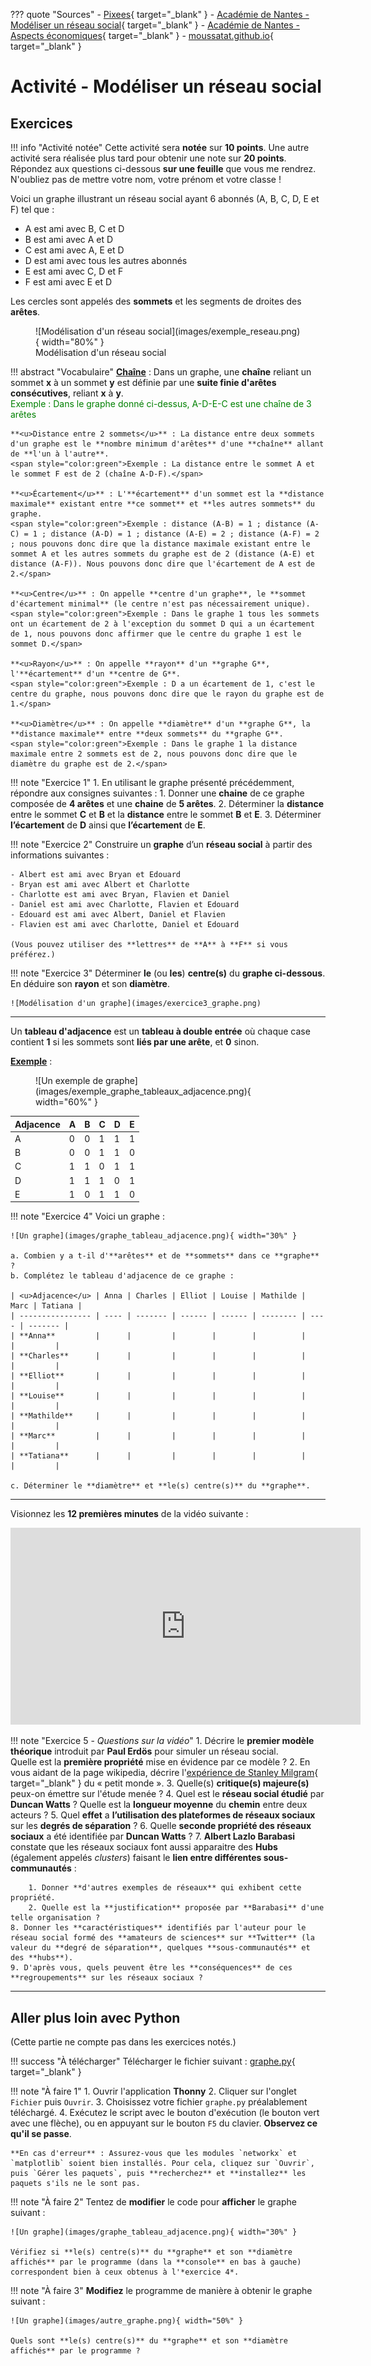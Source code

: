 ??? quote "Sources"
    - [Pixees](https://pixees.fr/informatiquelycee/n_site/snt_rs_graphe.html){ target="_blank" }
    - [Académie de Nantes - Modéliser un réseau social](https://www.pedagogie.ac-nantes.fr/enseignements-informatiques/enseignement/snt/modeliser-un-reseau-social-simple-1286909.kjsp?RH=1552662845945){ target="_blank" }
    - [Académie de Nantes - Aspects économiques](https://www.pedagogie.ac-nantes.fr/enseignements-informatiques/enseignement/snt/reseaux-sociaux-aspects-economiques-et-controverses-1294359.kjsp){ target="_blank" }
    - [moussatat.github.io](https://moussatat.github.io/snt/reseauxsociauxB){ target="_blank" }

# Activité - Modéliser un réseau social

## Exercices

!!! info "Activité notée"
    Cette activité sera **notée** sur **10 points**. Une autre activité sera réalisée plus tard pour obtenir une note sur **20 points**. Répondez aux questions ci-dessous **sur une feuille** que vous me rendrez. N'oubliez pas de mettre votre nom, votre prénom et votre classe !

Voici un graphe illustrant un réseau social ayant 6 abonnés (A, B, C, D, E et F) tel que :

- A est ami avec B, C et D
- B est ami avec A et D
- C est ami avec A, E et D
- D est ami avec tous les autres abonnés
- E est ami avec C, D et F
- F est ami avec E et D

Les cercles sont appelés des **sommets** et les segments de droites des **arêtes**.

<figure markdown>
  ![Modélisation d'un réseau social](images/exemple_reseau.png){ width="80%" }
  <figcaption>Modélisation d'un réseau social</figcaption>
</figure>

!!! abstract "Vocabulaire"
    **<u>Chaîne</u>** : Dans un graphe, une **chaîne** reliant un sommet **x** à un sommet **y** est définie par une **suite finie d'arêtes consécutives**, reliant **x** à **y**.  
    <span style="color:green">Exemple : Dans le graphe donné ci-dessus, A-D-E-C est une chaîne de 3 arêtes</span>

    **<u>Distance entre 2 sommets</u>** : La distance entre deux sommets d'un graphe est le **nombre minimum d'arêtes** d'une **chaîne** allant de **l'un à l'autre**.  
    <span style="color:green">Exemple : La distance entre le sommet A et le sommet F est de 2 (chaîne A-D-F).</span>

    **<u>Écartement</u>** : L'**écartement** d'un sommet est la **distance maximale** existant entre **ce sommet** et **les autres sommets** du graphe.  
    <span style="color:green">Exemple : distance (A-B) = 1 ; distance (A-C) = 1 ; distance (A-D) = 1 ; distance (A-E) = 2 ; distance (A-F) = 2 ; nous pouvons donc dire que la distance maximale existant entre le sommet A et les autres sommets du graphe est de 2 (distance (A-E) et distance (A-F)). Nous pouvons donc dire que l'écartement de A est de 2.</span>

    **<u>Centre</u>** : On appelle **centre d'un graphe**, le **sommet d'écartement minimal** (le centre n'est pas nécessairement unique).  
    <span style="color:green">Exemple : Dans le graphe 1 tous les sommets ont un écartement de 2 à l'exception du sommet D qui a un écartement de 1, nous pouvons donc affirmer que le centre du graphe 1 est le sommet D.</span>

    **<u>Rayon</u>** : On appelle **rayon** d'un **graphe G**, l'**écartement** d'un **centre de G**.  
    <span style="color:green">Exemple : D a un écartement de 1, c'est le centre du graphe, nous pouvons donc dire que le rayon du graphe est de 1.</span>

    **<u>Diamètre</u>** : On appelle **diamètre** d'un **graphe G**, la **distance maximale** entre **deux sommets** du **graphe G**.  
    <span style="color:green">Exemple : Dans le graphe 1 la distance maximale entre 2 sommets est de 2, nous pouvons donc dire que le diamètre du graphe est de 2.</span>

!!! note "Exercice 1"
    1. En utilisant le graphe présenté précédemment, répondre aux consignes suivantes :
          1. Donner une **chaine** de ce graphe composée de **4 arêtes** et une **chaine** de **5 arêtes**.
          2. Déterminer la **distance** entre le sommet **C** et **B** et la **distance** entre le sommet **B** et **E**.
          3. Déterminer **l’écartement** de **D** ainsi que **l’écartement** de **E**.

!!! note "Exercice 2"
    Construire un **graphe** d’un **réseau social** à partir des informations suivantes :
    
    - Albert est ami avec Bryan et Edouard
    - Bryan est ami avec Albert et Charlotte
    - Charlotte est ami avec Bryan, Flavien et Daniel
    - Daniel est ami avec Charlotte, Flavien et Edouard
    - Edouard est ami avec Albert, Daniel et Flavien
    - Flavien est ami avec Charlotte, Daniel et Edouard

    (Vous pouvez utiliser des **lettres** de **A** à **F** si vous préférez.)

!!! note "Exercice 3"
    Déterminer **le** (ou **les**) **centre(s)** du **graphe ci-dessous**.  
    En déduire son **rayon** et son **diamètre**.

    ![Modélisation d'un graphe](images/exercice3_graphe.png)

---

Un **tableau d'adjacence** est un **tableau à double entrée** où chaque case contient **1** si les sommets sont **liés par une arête**, et **0** sinon.

<u>**Exemple**</u> :

<figure markdown>
  ![Un exemple de graphe](images/exemple_graphe_tableaux_adjacence.png){ width="60%" }
</figure>

| Adjacence | A    | B    | C    | D    | E    |
| --------- | ---- | ---- | ---- | ---- | ---- |
| A         | 0    | 0    | 1    | 1    | 1    |
| B         | 0    | 0    | 1    | 1    | 0    |
| C         | 1    | 1    | 0    | 1    | 1    |
| D         | 1    | 1    | 1    | 0    | 1    |
| E         | 1    | 0    | 1    | 1    | 0    |

!!! note "Exercice 4"
    Voici un graphe :

    ![Un graphe](images/graphe_tableau_adjacence.png){ width="30%" }

    a. Combien y a t-il d'**arêtes** et de **sommets** dans ce **graphe** ?  
    b. Complétez le tableau d'adjacence de ce graphe :

    | <u>Adjacence</u> | Anna | Charles | Elliot | Louise | Mathilde | Marc | Tatiana |
    | ---------------- | ---- | ------- | ------ | ------ | -------- | ---- | ------- |
    | **Anna**         |      |         |        |        |          |      |         |
    | **Charles**      |      |         |        |        |          |      |         |
    | **Elliot**       |      |         |        |        |          |      |         |
    | **Louise**       |      |         |        |        |          |      |         |
    | **Mathilde**     |      |         |        |        |          |      |         |
    | **Marc**         |      |         |        |        |          |      |         |
    | **Tatiana**      |      |         |        |        |          |      |         |

    c. Déterminer le **diamètre** et **le(s) centre(s)** du **graphe**.

---

Visionnez les **12 premières minutes** de la vidéo suivante :

<iframe width="560" height="315" src="https://www.youtube.com/embed/UX7YQ6m2r_o?si=guf7l6LRxA4yEOqH" title="YouTube video player" frameborder="0" allow="accelerometer; autoplay; clipboard-write; encrypted-media; gyroscope; picture-in-picture; web-share" allowfullscreen></iframe>

!!! note "Exercice 5 - *Questions sur la vidéo*"
    1. Décrire le **premier modèle théorique** introduit par **Paul Erdös** pour simuler un réseau social.  
    Quelle est la **première propriété** mise en évidence par ce modèle ?
    2. En vous aidant de la page wikipedia, décrire l'[expérience de Stanley Milgram](https://fr.wikipedia.org/wiki/%C3%89tude_du_petit_monde){ target="_blank" } du « petit monde ».
    3. Quelle(s) **critique(s) majeure(s)** peux-on émettre sur l'étude menée ?
    4. Quel est le **réseau social étudié** par **Duncan Watts** ? Quelle est la **longueur moyenne** du **chemin** entre deux acteurs ?
    5. Quel **effet** a **l’utilisation des plateformes de réseaux sociaux** sur les **degrés de séparation** ?
    6. Quelle **seconde propriété des réseaux sociaux** a été identifiée par **Duncan Watts** ?
    7. **Albert Lazlo Barabasi** constate que les réseaux sociaux font aussi apparaitre des **Hubs** (également appelés *clusters*) faisant le **lien entre différentes sous-communautés** :

        1. Donner **d'autres exemples de réseaux** qui exhibent cette propriété.
        2. Quelle est la **justification** proposée par **Barabasi** d'une telle organisation ?
    8. Donner les **caractéristiques** identifiés par l'auteur pour le réseau social formé des **amateurs de sciences** sur **Twitter** (la valeur du **degré de séparation**, quelques **sous-communautés** et des **hubs**).
    9. D'après vous, quels peuvent être les **conséquences** de ces **regroupements** sur les réseaux sociaux ?

---

## Aller plus loin avec Python

(Cette partie ne compte pas dans les exercices notés.)

!!! success "À télécharger"
    Télécharger le fichier suivant : [graphe.py](src/graphes.py){ target="_blank" }

!!! note "À faire 1"
    1. Ouvrir l'application **Thonny**
    2. Cliquer sur l'onglet `Fichier` puis `Ouvrir`.
    3. Choisissez votre fichier `graphe.py` préalablement téléchargé.
    4. Exécutez le script avec le bouton d'exécution (le bouton vert avec une flèche), ou en appuyant sur le bouton `F5` du clavier. **Observez ce qu'il se passe**.

    **En cas d'erreur** : Assurez-vous que les modules `networkx` et `matplotlib` soient bien installés. Pour cela, cliquez sur `Ouvrir`, puis `Gérer les paquets`, puis **recherchez** et **installez** les paquets s'ils ne le sont pas.

!!! note "À faire 2"
    Tentez de **modifier** le code pour **afficher** le graphe suivant :

    ![Un graphe](images/graphe_tableau_adjacence.png){ width="30%" }

    Vérifiez si **le(s) centre(s)** du **graphe** et son **diamètre affichés** par le programme (dans la **console** en bas à gauche) correspondent bien à ceux obtenus à l'*exercice 4*.

!!! note "À faire 3"
    **Modifiez** le programme de manière à obtenir le graphe suivant :

    ![Un graphe](images/autre_graphe.png){ width="50%" }

    Quels sont **le(s) centre(s)** du **graphe** et son **diamètre affichés** par le programme ?